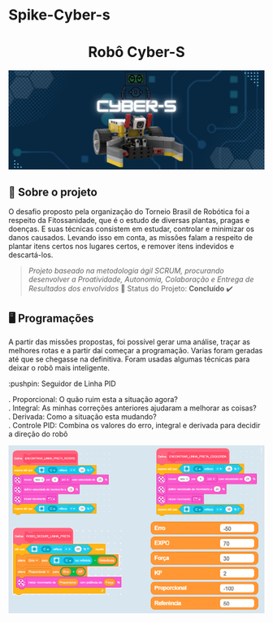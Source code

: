 # Spike-Cyber-s
<h1 align="center"> Robô Cyber-S </h1>
<p align="center"> <img src="./Cyber-s.png" /></p>

<span id="sobre">

## :bookmark_tabs: Sobre o projeto

O desafio proposto pela organização do Torneio Brasil de Robótica foi a respeito da Fitossanidade, que é o estudo de diversas plantas, pragas e doenças. E suas técnicas consistem em estudar, controlar e minimizar os danos causados. Levando isso em conta, as missões falam a respeito de plantar itens certos nos lugares certos, e remover itens indevidos e descartá-los.

> _Projeto baseado na metodologia ágil SCRUM, procurando desenvolver a Proatividade, Autonomia, Colaboração e Entrega de Resultados dos envolvidos_
:pushpin: Status do Projeto: **Concluído** :heavy_check_mark:

<span id="sobre">

## :desktop_computer: Programações 

A partir das missões propostas, foi possível gerar uma análise, traçar as melhores rotas e a partir daí começar a programação. Varias foram geradas até que se chegasse na definitiva. Foram usadas algumas técnicas para deixar o robô mais inteligente.

<span id="programação">
:pushpin: Seguidor de Linha PID 

. Proporcional: O quão ruim esta a situação agora? <br>
. Integral: As minhas correções anteriores ajudaram a melhorar as coisas?<br>
. Derivada: Como a situação esta mudando? <br>
. Controle PID: Combina os valores do erro, integral e derivada para decidir a direção do robô
<p align="center"> <img src="./Capturar.png" /></p>






